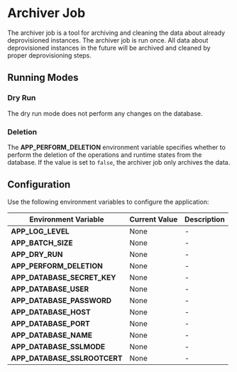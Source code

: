 # Archiver Job

The archiver job is a tool for archiving and cleaning the data about already deprovisioned instances. The archiver job is run once. All data about deprovisioned instances in the future will be archived and cleaned by proper deprovisioning steps.

## Running Modes

### Dry Run

The dry run mode does not perform any changes on the database.

### Deletion

The **APP_PERFORM_DELETION** environment variable specifies whether to perform the deletion of the operations and runtime states from the database.
If the value is set to `false`, the archiver job only archives the data.

## Configuration

Use the following environment variables to configure the application:

| Environment Variable | Current Value | Description |
|---------------------|------------------------------|---------------------------------------------------------------|
| **APP_LOG_LEVEL** | None | - |
| **APP_BATCH_SIZE** | None | - |
| **APP_DRY_RUN** | None | - |
| **APP_PERFORM_DELETION** | None | - |
| **APP_DATABASE_SECRET_&#x200b;KEY** | None | - |
| **APP_DATABASE_USER** | None | - |
| **APP_DATABASE_&#x200b;PASSWORD** | None | - |
| **APP_DATABASE_HOST** | None | - |
| **APP_DATABASE_PORT** | None | - |
| **APP_DATABASE_NAME** | None | - |
| **APP_DATABASE_SSLMODE** | None | - |
| **APP_DATABASE_&#x200b;SSLROOTCERT** | None | - |
